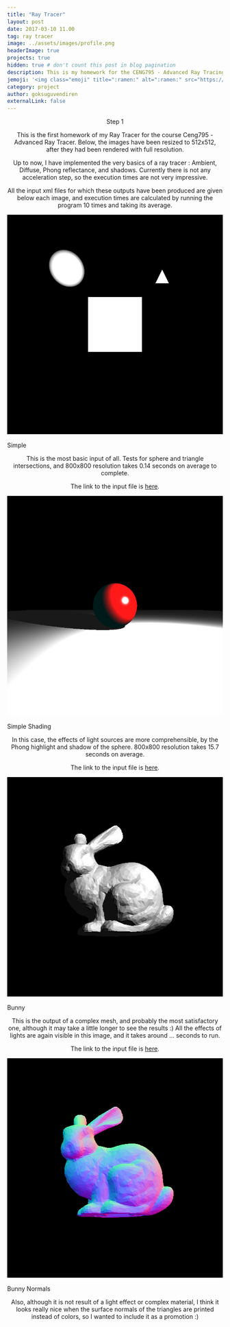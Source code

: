 ```yaml
---
title: "Ray Tracer"
layout: post
date: 2017-03-10 11.00
tag: ray tracer
image: ../assets/images/profile.png
headerImage: true
projects: true
hidden: true # don't count this post in blog pagination
description: This is my homework for the CENG795 - Advanced Ray Tracing course.
jemoji: '<img class="emoji" title=":ramen:" alt=":ramen:" src="https://assets.github.com/images/icons/emoji/unicode/1f320.png" height="20" width="20" align="absmiddle">'
category: project
author: goksuguvendiren
externalLink: false
---
```

<center> Step 1 </center>
<center>
<p>
This is the first homework of my Ray Tracer for the course Ceng795 - Advanced Ray Tracer. Below, the images 
have been resized to 512x512, after they had been rendered with full resolution.
</p>

<p>
Up to now, I have implemented the very basics of a ray tracer : Ambient, Diffuse, Phong reflectance, 
and shadows. Currently there is not any acceleration step, so the execution times are not very impressive.
</p>

<p>
All the input xml files for which these outputs have been produced are given below each image, and execution
times are calculated by running the program 10 times and taking its average.
</p>

</center>


<p align="center">
  <img src="../assets/images/simple.png" alt="Simple" height="512" width="512"/>
  <figcaption>Simple</figcaption>
</p>

<center>
<p>
This is the most basic input of all. Tests for sphere and triangle intersections, and 
800x800 resolution takes 0.14 seconds on average to complete.
 
The link to the input file is 
<a href="https://github.com/goksuguvendiren/AdvancedRayTracing/blob/master/inputs/simple.xml">here</a>.
</p>
</center>


<p align="center">
  <img src="../assets/images/simple_shading.png" alt="Simple Shading" height="512" width="512"/>
  <figcaption>Simple Shading</figcaption>
</p>

<center>
<p>
In this case, the effects of light sources are more comprehensible, by the Phong highlight and shadow of the 
sphere. 800x800 resolution takes 15.7 seconds on average.
 
The link to the input file is 
<a href="https://github.com/goksuguvendiren/AdvancedRayTracing/blob/master/inputs/simple_shading.xml">here</a>.
</p>
</center>

<p align="center">
  <img src="../assets/images/bunny.png" alt="Bunny" height="512" width="512"/>
  <figcaption>Bunny</figcaption>
</p>

<center>
<p>
This is the output of a complex mesh, and probably the most satisfactory one, although it may take a little 
longer to see the results :) All the effects of lights are again visible in this image, and it takes around 
... seconds to run.
 
The link to the input file is 
<a href="https://github.com/goksuguvendiren/AdvancedRayTracing/blob/master/inputs/bunny.xml">here</a>.

</center>

<p align="center">
  <img src="../assets/images/bunny_normals.png" alt="Bunny Normals" height="512" width="512"/>
  <figcaption>Bunny Normals</figcaption>
</p>


<center>
<p>
Also, although it is not result of a light effect or complex material, I think it looks really nice when the
surface normals of the triangles are printed instead of colors, so I wanted to include it as a promotion :)
</p>

</center>
